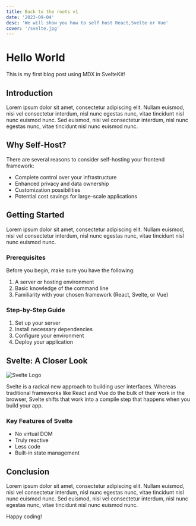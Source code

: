 ```yaml
---
title: Back to the roots v1
date: '2023-09-04'
desc: 'We will show you how to self host React,Svelte or Vue'
cover: '/svelte.jpg'
---
```


# Hello World

This is my first blog post using MDX in SvelteKit!

## Introduction

Lorem ipsum dolor sit amet, consectetur adipiscing elit. Nullam euismod, nisi vel consectetur interdum, nisl nunc egestas nunc, vitae tincidunt nisl nunc euismod nunc. Sed euismod, nisi vel consectetur interdum, nisl nunc egestas nunc, vitae tincidunt nisl nunc euismod nunc.

## Why Self-Host?

There are several reasons to consider self-hosting your frontend framework:

- Complete control over your infrastructure
- Enhanced privacy and data ownership
- Customization possibilities
- Potential cost savings for large-scale applications

## Getting Started

Lorem ipsum dolor sit amet, consectetur adipiscing elit. Nullam euismod, nisi vel consectetur interdum, nisl nunc egestas nunc, vitae tincidunt nisl nunc euismod nunc.

### Prerequisites

Before you begin, make sure you have the following:

1. A server or hosting environment
2. Basic knowledge of the command line
3. Familiarity with your chosen framework (React, Svelte, or Vue)

### Step-by-Step Guide

1. Set up your server
2. Install necessary dependencies
3. Configure your environment
4. Deploy your application

## Svelte: A Closer Look

![Svelte Logo](/svelte.jpg)

Svelte is a radical new approach to building user interfaces. Whereas traditional frameworks like React and Vue do the bulk of their work in the browser, Svelte shifts that work into a compile step that happens when you build your app.

### Key Features of Svelte

- No virtual DOM
- Truly reactive
- Less code
- Built-in state management

## Conclusion

Lorem ipsum dolor sit amet, consectetur adipiscing elit. Nullam euismod, nisi vel consectetur interdum, nisl nunc egestas nunc, vitae tincidunt nisl nunc euismod nunc. Sed euismod, nisi vel consectetur interdum, nisl nunc egestas nunc, vitae tincidunt nisl nunc euismod nunc.

Happy coding!
